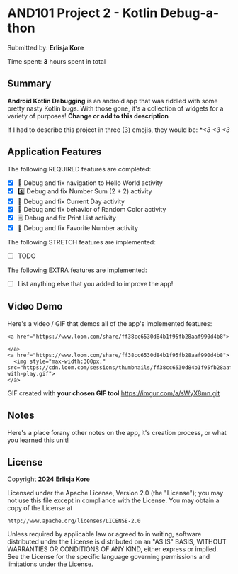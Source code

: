 <!-- (This is a comment) INSTRUCTIONS: Go through this page and fill out any **bolded** entries with their correct values.-->

# AND101 Project 2 - Kotlin Debug-a-thon

Submitted by: **Erlisja Kore**

Time spent: **3** hours spent in total

## Summary

**Android Kotlin Debugging** is an android app that was riddled with some pretty nasty Kotlin bugs.  With those gone, it's a collection of widgets for a variety of purposes!  **Change or add to this description**

If I had to describe this project in three (3) emojis, they would be: **<3 <3 <3*

## Application Features

<!-- (This is a comment) Please be sure to change the [ ] to [x] for any features you completed.  If a feature is not checked [x], you might miss the points for that item! -->

The following REQUIRED features are completed:

- [x] 👋 Debug and fix navigation to Hello World activity
- [x] 4️⃣ Debug and fix Number Sum (2 + 2) activity
- [x] 📅 Debug and fix Current Day activity 
- [x] 🌈 Debug and fix behavior of Random Color activity
- [x] 🗒️ Debug and fix Print List activity
- [x] 💯 Debug and fix Favorite Number activity

The following STRETCH features are implemented:

- [ ] TODO

The following EXTRA features are implemented:

- [ ] List anything else that you added to improve the app!

## Video Demo

Here's a video / GIF that demos all of the app's implemented features:


    <a href="https://www.loom.com/share/ff38cc6530d84b1f95fb28aaf990d4b8">
  
    </a>
    <a href="https://www.loom.com/share/ff38cc6530d84b1f95fb28aaf990d4b8">
      <img style="max-width:300px;" src="https://cdn.loom.com/sessions/thumbnails/ff38cc6530d84b1f95fb28aaf990d4b8-with-play.gif">
    </a>
  




GIF created with **your chosen GIF tool**
https://imgur.com/a/sWyX8mn.git

<blockquote class="imgur-embed-pub" lang="en" data-id="a/sWyX8mn" data-context="false" ><a href="//imgur.com/a/sWyX8mn"></a></blockquote><script async src="//s.imgur.com/min/embed.js" charset="utf-8"></script>

## Notes

Here's a place forany other notes on the app, it's creation process, or what you learned this unit!

## License

Copyright **2024** **Erlisja Kore**

Licensed under the Apache License, Version 2.0 (the "License");
you may not use this file except in compliance with the License.
You may obtain a copy of the License at

    http://www.apache.org/licenses/LICENSE-2.0

Unless required by applicable law or agreed to in writing, software
distributed under the License is distributed on an "AS IS" BASIS,
WITHOUT WARRANTIES OR CONDITIONS OF ANY KIND, either express or implied.
See the License for the specific language governing permissions and
limitations under the License.
